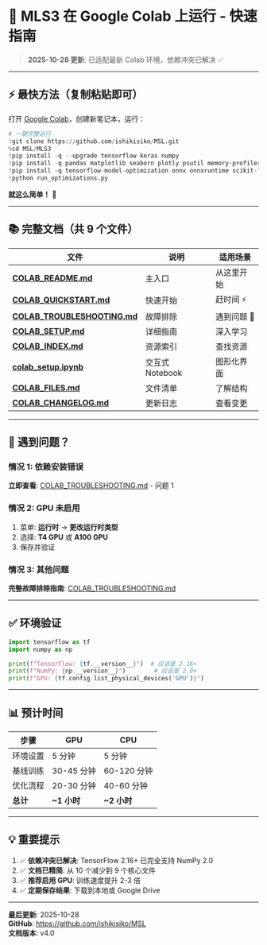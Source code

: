 # 🚀 MLS3 在 Google Colab 上运行 - 快速指南

> **2025-10-28 更新**: 已适配最新 Colab 环境，依赖冲突已解决 ✅

---

## ⚡ 最快方法（复制粘贴即可）

打开 [Google Colab](https://colab.research.google.com)，创建新笔记本，运行：

```python
# 一键完整运行
!git clone https://github.com/ishikisiko/MSL.git
%cd MSL/MLS3
!pip install -q --upgrade tensorflow keras numpy
!pip install -q pandas matplotlib seaborn plotly psutil memory-profiler
!pip install -q tensorflow-model-optimization onnx onnxruntime scikit-learn tqdm pyyaml
!python run_optimizations.py
```

**就这么简单！** 🎉

---

## 📚 完整文档（共 9 个文件）

| 文件 | 说明 | 适用场景 |
|------|------|---------|
| **[COLAB_README.md](COLAB_README.md)** | 主入口 | 从这里开始 |
| **[COLAB_QUICKSTART.md](COLAB_QUICKSTART.md)** | 快速开始 | 赶时间 ⚡ |
| **[COLAB_TROUBLESHOOTING.md](COLAB_TROUBLESHOOTING.md)** | 故障排除 | 遇到问题 🔧 |
| **[COLAB_SETUP.md](COLAB_SETUP.md)** | 详细指南 | 深入学习 |
| **[COLAB_INDEX.md](COLAB_INDEX.md)** | 资源索引 | 查找资源 |
| **[colab_setup.ipynb](colab_setup.ipynb)** | 交互式 Notebook | 图形化界面 |
| **[COLAB_FILES.md](COLAB_FILES.md)** | 文件清单 | 了解结构 |
| **[COLAB_CHANGELOG.md](COLAB_CHANGELOG.md)** | 更新日志 | 查看变更 |

---

## 🔧 遇到问题？

### 情况 1: 依赖安装错误
**立即查看**: [COLAB_TROUBLESHOOTING.md](COLAB_TROUBLESHOOTING.md) - 问题 1

### 情况 2: GPU 未启用
1. 菜单: **运行时** → **更改运行时类型**
2. 选择: **T4 GPU** 或 **A100 GPU**
3. 保存并验证

### 情况 3: 其他问题
**完整故障排除指南**: [COLAB_TROUBLESHOOTING.md](COLAB_TROUBLESHOOTING.md)

---

## ✅ 环境验证

```python
import tensorflow as tf
import numpy as np

print(f"TensorFlow: {tf.__version__}")  # 应该是 2.16+
print(f"NumPy: {np.__version__}")        # 应该是 2.0+
print(f"GPU: {tf.config.list_physical_devices('GPU')}")
```

---

## 📊 预计时间

| 步骤 | GPU | CPU |
|------|-----|-----|
| 环境设置 | 5 分钟 | 5 分钟 |
| 基线训练 | 30-45 分钟 | 60-120 分钟 |
| 优化流程 | 20-30 分钟 | 40-60 分钟 |
| **总计** | **~1 小时** | **~2 小时** |

---

## 💡 重要提示

1. ✅ **依赖冲突已解决**: TensorFlow 2.16+ 已完全支持 NumPy 2.0
2. ✅ **文档已精简**: 从 10 个减少到 9 个核心文件
3. ✅ **推荐启用 GPU**: 训练速度提升 2-3 倍
4. ✅ **定期保存结果**: 下载到本地或 Google Drive

---

**最后更新**: 2025-10-28  
**GitHub**: https://github.com/ishikisiko/MSL  
**文档版本**: v4.0
